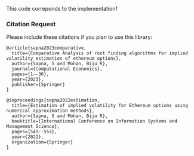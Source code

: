 This code correponds to the implementationf 


### Citation Request

Please include these citations if you plan to use this library:

```code 
@article{sapna2023comparative,
  title={Comparative Analysis of root finding algorithms for implied volatility estimation of ethereum options},
  author={Sapna, S and Mohan, Biju R},
  journal={Computational Economics},
  pages={1--36},
  year={2023},
  publisher={Springer}
}

@inproceedings{sapna2022estimation,
  title={Estimation of implied volatility for Ethereum options using numerical approximation methods},
  author={Sapna, S and Mohan, Biju R},
  booktitle={International Conference on Information Systems and Management Science},
  pages={541--553},
  year={2022},
  organization={Springer}
}
